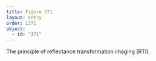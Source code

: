 ```yaml
---
title: Figure 371
layout: entry
order: 1371
object:
  - id: "371"
---
```


The principle of reflectance transformation imaging (RTI).
